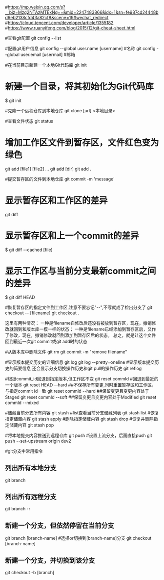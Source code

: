 #https://mp.weixin.qq.com/s?__biz=Mzg2NTAzMTExNg==&mid=2247483866&idx=1&sn=fe987cd24448bd6eb2138cfd43a82cf8&scene=19#wechat_redirect
#https://cloud.tencent.com/developer/article/1355182
#https://www.ruanyifeng.com/blog/2015/12/git-cheat-sheet.html

#查看git配置
git config --list

#配置git用户信息
git config --global user.name  [username]  #名称
git config --global user.email [usermail]  #邮箱

#在当前目录新建一个本地Git代码库
git init 
# 新建一个目录，将其初始化为Git代码库
$ git init <project-name>

#克隆一个远程仓库到本地仓库
git clone [url] <本地目录>

#查看文件状态
git status <filename>

# 增加工作区文件到暂存区，文件红色变为绿色
git add [file1] [file2] ...
git add [dir]
git add .

#提交暂存区的文件到本地仓库
git commit -m 'message'

# 显示暂存区和工作区的差异
git diff
# 显示暂存区和上一个commit的差异
$ git diff --cached [file]
# 显示工作区与当前分支最新commit之间的差异
$ git diff HEAD

#恢复暂存区的指定文件到工作区,注意不要忘记"--",不写就成了检出分支了
git checkout -- [filename]
git checkout .

这里有两种情况：
一种是filename自修改后还没有被放到暂存区，现在，撤销修改就回到和版本库一模一样的状态；
一种是filename已经添加到暂存区后，又作了修改，现在，撤销修改就回到添加到暂存区后的状态。
总之，就是让这个文件回到最近一次git commit或git add时的状态

#从版本库中删除文件
git rm  <filename>
git commit -m "remove filename"


#显示版本提交历史的详细信息
git log
git log --pretty=oneline
#显示版本提交历史的简要信息 还会显示分支切换操作历史和git pull的操作历史
git reflog

#根据commit_id回退到指定版本,但工作区不变
git reset commId
#回退到最近的一个版本
git reset HEAD --hard 
##不保存所有变更,同时重置暂存区和工作区，与指定commit id一致
git reset commId --hard
##保留变更且变更内容处于Staged
git reset commId --soft
##保留变更且变更内容处于Modified
git reset commId --mixed

#储藏当前分支所有内容
git stash
#list查看当前分支储藏列表
git stash list
#恢复指定储藏内容
git stash apply
#删除指定储藏内容
git stash drop
#恢复并删除指定储藏内容
git stash pop

#将本地提交内容推送到远程仓库
git push
#设置上流分支，后面直接push
git push --set-upstream origin dev2

#git分支中常用指令
## 列出所有本地分支
git branch
##  列出所有远程分支
git branch -r
##  新建一个分支，但依然停留在当前分支
git branch [branch-name]
#选择or切换到[branch-name]分支
git checkout [branch-name]
## 新建一个分支，并切换到该分支
git checkout -b [branch] <template>   
git checkout -b [branch] <origin> <template>
## 合并指定分支的变更到当前分支
$ git merge [branch]
## 删除分支
$ git branch -d [branch-name]
## 删除远程分支
$ git push origin --delete [branch-name]
$ git branch -dr [remote/branch]

##
#下载远程仓库的所有变动, 根据需要合并指定分区
git fetch <remote>
#只想取回特定分支的更新
git fetch <远程主机名> <分支名>
git fetch origin master #下载远程 origin 主机的master 分支


#下载远程分支最新内容并自动与本地分支合并 git fetch + git merge
get pull <remote> <branch>
git pull <远程主机名> <远程分支名>:<本地分支名>

#重新排列commit
git rebase [branch-name]
git add .
git rebase --continue

## git标签管理
#版本打一个新标签 tag，tag就是一个让人容易记住的有意义的名字，它跟某个commit绑在一起,如果没有带commit id，默认标签是打在最新提交的commit上的
git tag v0.9 <commit id>
#查看标签
git tag
git show v0.9
#推送一个本地标签到远程仓库
git push origin <tagname>
#推送全部未推送过的本地标签到远程仓库
git push origin --tags
#删除一个本地标签
git tag -d <tagname>
#删除一个远程标签
git push origin :refs/tags/<tagname>

#远程代码强行覆盖本地代码
git fetch --all
git reset --hard origin/master
git pull

#git 文件的四种状态
Untracked: 未跟踪, 此文件在文件夹中, 但并没有加入到git库, 不参与版本控制. 通过git add 状态变为Staged.
Unmodify: 文件已经入库, 未修改, 即版本库中的文件快照内容与文件夹中完全一致. 这种类型的文件有两种去处, 如果它被修改, 而变为Modified. 如果使用git rm移出版本库, 则成为Untracked文件
Modified: 文件已修改, 仅仅是修改, 并没有进行其他的操作. 这个文件也有两个去处, 通过git add可进入暂存staged状态, 使用git checkout 则丢弃修改过, 返回到unmodify状态, 这个git checkout即从库中取出文件, 覆盖当前修改 !
Staged: 暂存状态. 执行git commit则将修改同步到库中, 这时库中的文件和本地文件又变为一致, 文件为Unmodify状态. 执行git reset HEAD filename取消暂存, 文件状态为Modified

#Git本地有三个工作区域：
工作目录（Working Directory）
暂存区(Stage/Index)
资源库(Repository或Git Directory)
如果在加上远程的git仓库(Remote Directory)就可以分为四个工作区域

